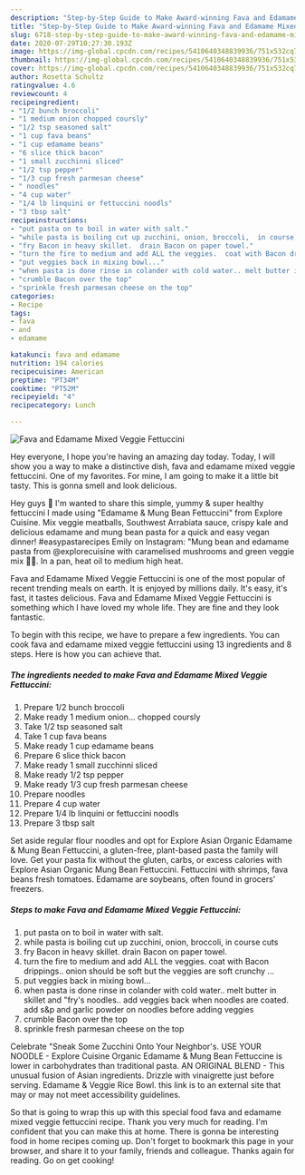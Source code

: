 ```yaml
---
description: "Step-by-Step Guide to Make Award-winning Fava and Edamame Mixed Veggie Fettuccini"
title: "Step-by-Step Guide to Make Award-winning Fava and Edamame Mixed Veggie Fettuccini"
slug: 6718-step-by-step-guide-to-make-award-winning-fava-and-edamame-mixed-veggie-fettuccini
date: 2020-07-29T10:27:30.193Z
image: https://img-global.cpcdn.com/recipes/5410640348839936/751x532cq70/fava-and-edamame-mixed-veggie-fettuccini-recipe-main-photo.jpg
thumbnail: https://img-global.cpcdn.com/recipes/5410640348839936/751x532cq70/fava-and-edamame-mixed-veggie-fettuccini-recipe-main-photo.jpg
cover: https://img-global.cpcdn.com/recipes/5410640348839936/751x532cq70/fava-and-edamame-mixed-veggie-fettuccini-recipe-main-photo.jpg
author: Rosetta Schultz
ratingvalue: 4.6
reviewcount: 4
recipeingredient:
- "1/2 bunch broccoli"
- "1 medium onion chopped coursly"
- "1/2 tsp seasoned salt"
- "1 cup fava beans"
- "1 cup edamame beans"
- "6 slice thick bacon"
- "1 small zucchinni sliced"
- "1/2 tsp pepper"
- "1/3 cup fresh parmesan cheese"
- " noodles"
- "4 cup water"
- "1/4 lb linquini or fettuccini noodls"
- "3 tbsp salt"
recipeinstructions:
- "put pasta on to boil in water with salt."
- "while pasta is boiling cut up zucchini, onion, broccoli,  in course cuts"
- "fry Bacon in heavy skillet.  drain Bacon on paper towel."
- "turn the fire to medium and add ALL the veggies.  coat with Bacon drippings.. onion should be soft but the veggies are soft crunchy ..."
- "put veggies back in mixing bowl..."
- "when pasta is done rinse in colander with cold water.. melt butter in skillet and &#34;fry&#39;s noodles..  add veggies back when noodles are coated. add s&amp;p and garlic powder on noodles before adding veggies"
- "crumble Bacon over the top"
- "sprinkle fresh parmesan cheese on the top"
categories:
- Recipe
tags:
- fava
- and
- edamame

katakunci: fava and edamame 
nutrition: 194 calories
recipecuisine: American
preptime: "PT34M"
cooktime: "PT52M"
recipeyield: "4"
recipecategory: Lunch

---
```



![Fava and Edamame Mixed Veggie Fettuccini](https://img-global.cpcdn.com/recipes/5410640348839936/751x532cq70/fava-and-edamame-mixed-veggie-fettuccini-recipe-main-photo.jpg)

Hey everyone, I hope you're having an amazing day today. Today, I will show you a way to make a distinctive dish, fava and edamame mixed veggie fettuccini. One of my favorites. For mine, I am going to make it a little bit tasty. This is gonna smell and look delicious.

Hey guys 🤗 I&#39;m wanted to share this simple, yummy &amp; super healthy fettuccini I made using &#34;Edamame &amp; Mung Bean Fettuccini&#34; from Explore Cuisine. Mix veggie meatballs, Southwest Arrabiata sauce, crispy kale and delicious edamame and mung bean pasta for a quick and easy vegan dinner! #easypastarecipes Emily on Instagram: &#34;Mung bean and edamame pasta from @explorecuisine with caramelised mushrooms and green veggie mix 🥦🥬. In a pan, heat oil to medium high heat.

Fava and Edamame Mixed Veggie Fettuccini is one of the most popular of recent trending meals on earth. It is enjoyed by millions daily. It's easy, it's fast, it tastes delicious. Fava and Edamame Mixed Veggie Fettuccini is something which I have loved my whole life. They are fine and they look fantastic.


To begin with this recipe, we have to prepare a few ingredients. You can cook fava and edamame mixed veggie fettuccini using 13 ingredients and 8 steps. Here is how you can achieve that.

<!--inarticleads1-->

##### The ingredients needed to make Fava and Edamame Mixed Veggie Fettuccini:

1. Prepare 1/2 bunch broccoli
1. Make ready 1 medium onion... chopped coursly
1. Take 1/2 tsp seasoned salt
1. Take 1 cup fava beans
1. Make ready 1 cup edamame beans
1. Prepare 6 slice thick bacon
1. Make ready 1 small zucchinni sliced
1. Make ready 1/2 tsp pepper
1. Make ready 1/3 cup fresh parmesan cheese
1. Prepare  noodles
1. Prepare 4 cup water
1. Prepare 1/4 lb linquini or fettuccini noodls
1. Prepare 3 tbsp salt


Set aside regular flour noodles and opt for Explore Asian Organic Edamame &amp; Mung Bean Fettuccini, a gluten-free, plant-based pasta the family will love. Get your pasta fix without the gluten, carbs, or excess calories with Explore Asian Organic Mung Bean Fettuccini. Fettuccini with shrimps, fava beans fresh tomatoes. Edamame are soybeans, often found in grocers&#39; freezers. 

<!--inarticleads2-->

##### Steps to make Fava and Edamame Mixed Veggie Fettuccini:

1. put pasta on to boil in water with salt.
1. while pasta is boiling cut up zucchini, onion, broccoli,  in course cuts
1. fry Bacon in heavy skillet.  drain Bacon on paper towel.
1. turn the fire to medium and add ALL the veggies.  coat with Bacon drippings.. onion should be soft but the veggies are soft crunchy ...
1. put veggies back in mixing bowl...
1. when pasta is done rinse in colander with cold water.. melt butter in skillet and &#34;fry&#39;s noodles..  add veggies back when noodles are coated. add s&amp;p and garlic powder on noodles before adding veggies
1. crumble Bacon over the top
1. sprinkle fresh parmesan cheese on the top


Celebrate &#34;Sneak Some Zucchini Onto Your Neighbor&#39;s. USE YOUR NOODLE - Explore Cuisine Organic Edamame &amp; Mung Bean Fettuccine is lower in carbohydrates than traditional pasta. AN ORIGINAL BLEND - This unusual fusion of Asian ingredients. Drizzle with vinaigrette just before serving. Edamame &amp; Veggie Rice Bowl. this link is to an external site that may or may not meet accessibility guidelines. 

So that is going to wrap this up with this special food fava and edamame mixed veggie fettuccini recipe. Thank you very much for reading. I'm confident that you can make this at home. There is gonna be interesting food in home recipes coming up. Don't forget to bookmark this page in your browser, and share it to your family, friends and colleague. Thanks again for reading. Go on get cooking!
